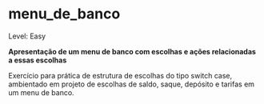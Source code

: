 # menu_de_banco

Level: Easy

**Apresentação de um menu de banco com escolhas e ações relacionadas a essas escolhas**

Exercício para prática de estrutura de escolhas do tipo switch case, ambientado em projeto de escolhas de saldo, saque, depósito e tarifas em um menu de banco.
